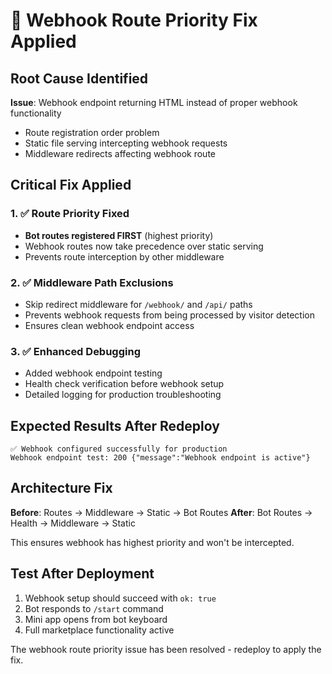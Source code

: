 # 🔧 Webhook Route Priority Fix Applied

## Root Cause Identified
**Issue**: Webhook endpoint returning HTML instead of proper webhook functionality
- Route registration order problem
- Static file serving intercepting webhook requests  
- Middleware redirects affecting webhook route

## Critical Fix Applied
### 1. ✅ Route Priority Fixed
- **Bot routes registered FIRST** (highest priority)
- Webhook routes now take precedence over static serving
- Prevents route interception by other middleware

### 2. ✅ Middleware Path Exclusions
- Skip redirect middleware for `/webhook/` and `/api/` paths
- Prevents webhook requests from being processed by visitor detection
- Ensures clean webhook endpoint access

### 3. ✅ Enhanced Debugging
- Added webhook endpoint testing
- Health check verification before webhook setup
- Detailed logging for production troubleshooting

## Expected Results After Redeploy
```
✅ Webhook configured successfully for production
Webhook endpoint test: 200 {"message":"Webhook endpoint is active"}
```

## Architecture Fix
**Before**: Routes → Middleware → Static → Bot Routes
**After**: Bot Routes → Health → Middleware → Static

This ensures webhook has highest priority and won't be intercepted.

## Test After Deployment
1. Webhook setup should succeed with `ok: true`
2. Bot responds to `/start` command
3. Mini app opens from bot keyboard
4. Full marketplace functionality active

The webhook route priority issue has been resolved - redeploy to apply the fix.